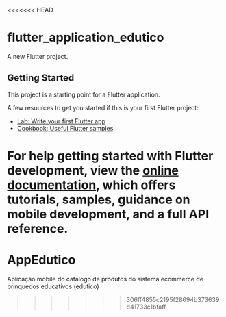 <<<<<<< HEAD
# flutter_application_edutico

A new Flutter project.

## Getting Started

This project is a starting point for a Flutter application.

A few resources to get you started if this is your first Flutter project:

- [Lab: Write your first Flutter app](https://docs.flutter.dev/get-started/codelab)
- [Cookbook: Useful Flutter samples](https://docs.flutter.dev/cookbook)

For help getting started with Flutter development, view the
[online documentation](https://docs.flutter.dev/), which offers tutorials,
samples, guidance on mobile development, and a full API reference.
=======
# AppEdutico
Aplicação mobile do catalogo de produtos do sistema ecommerce de brinquedos educativos (edutico)
>>>>>>> 306ff4855c2195f28694b373639d41733c1bfaff

